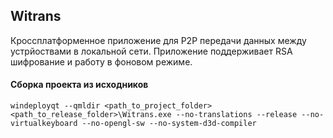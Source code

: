 ## Witrans
Кроссплатформенное приложение для P2P передачи данных между устрйоствами в локальной сети.
Приложение поддерживает RSA шифрование и работу в фоновом режиме.

#### Сборка проекта из исходников
`windeployqt --qmldir <path_to_project_folder> <path_to_release_folder>\Witrans.exe --no-translations --release --no-virtualkeyboard --no-opengl-sw --no-system-d3d-compiler`
